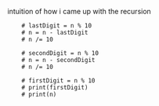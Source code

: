 intuition of how i came up with the recursion

        # lastDigit = n % 10
        # n = n - lastDigit
        # n /= 10

        # secondDigit = n % 10
        # n = n - secondDigit
        # n /= 10

        # firstDigit = n % 10
        # print(firstDigit)
        # print(n)
